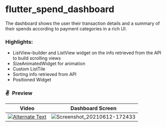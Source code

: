 # flutter_spend_dashboard

The dashboard shows the user their transaction details and a summary of their spends according to payment categories in a rich UI.

### Highlights:

- ListView-builder and ListView widget on the info retrieved from the API to build scrolling views
- SizeAnimatedWidget for animation
- Custom ListTile
- Sorting info retrieved from API
- Positioned Widget

### ✌&ensp;Preview

|              Video                   |        Dashboard Screen              |
| :----------------------------------: | :----------------------------------: |
|[![Alternate Text]({![Screenshot_20210612-172433](https://user-images.githubusercontent.com/17541038/121775479-a13b6a00-cba5-11eb-9c4a-89181c29be6e.png)})]({https://user-images.githubusercontent.com/17541038/121775404-0a6ead80-cba5-11eb-9aff-845b7bc5530a.mp4} "Link Title") | ![Screenshot_20210612-172433](https://user-images.githubusercontent.com/17541038/121775479-a13b6a00-cba5-11eb-9c4a-89181c29be6e.png)|


